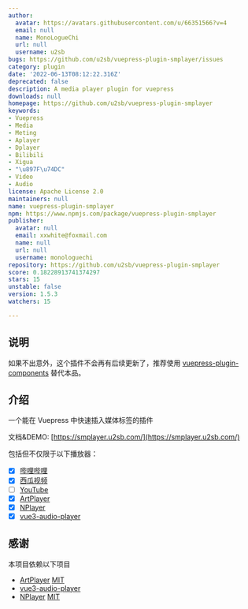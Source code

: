 ```yaml
---
author:
  avatar: https://avatars.githubusercontent.com/u/66351566?v=4
  email: null
  name: MonoLogueChi
  url: null
  username: u2sb
bugs: https://github.com/u2sb/vuepress-plugin-smplayer/issues
category: plugin
date: '2022-06-13T08:12:22.316Z'
deprecated: false
description: A media player plugin for vuepress
downloads: null
homepage: https://github.com/u2sb/vuepress-plugin-smplayer
keywords:
- Vuepress
- Media
- Meting
- Aplayer
- Dplayer
- Bilibili
- Xigua
- "\u897F\u74DC"
- Video
- Audio
license: Apache License 2.0
maintainers: null
name: vuepress-plugin-smplayer
npm: https://www.npmjs.com/package/vuepress-plugin-smplayer
publisher:
  avatar: null
  email: xxwhite@foxmail.com
  name: null
  url: null
  username: monologuechi
repository: https://github.com/u2sb/vuepress-plugin-smplayer
score: 0.18228913741374297
stars: 15
unstable: false
version: 1.5.3
watchers: 15

---
```


## 说明

如果不出意外，这个插件不会再有后续更新了，推荐使用 [vuepress-plugin-components](https://plugin-components.vuejs.press/) 替代本品。

## 介绍

一个能在 Vuepress 中快速插入媒体标签的插件

文档&DEMO: [https://smplayer.u2sb.com/](https://smplayer.u2sb.com/)

包括但不仅限于以下播放器：

- [x] [哔哩哔哩](https://www.bilibili.com/)
- [x] [西瓜视频](https://www.ixigua.com/)
- [ ] [YouTube]()
- [x] [ArtPlayer](https://github.com/zhw2590582/ArtPlayer)
- [x] [NPlayer](https://github.com/oyuyue/nplayer)
- [x] [vue3-audio-player](https://github.com/RealCoolSnow/vue3-audio-player)

## 感谢

本项目依赖以下项目

- [ArtPlayer](https://github.com/zhw2590582/ArtPlayer) [MIT](https://github.com/zhw2590582/ArtPlayer/blob/6a866f88c337b87e12a16dcb2ae680c6992c2920/LICENSE)
- [vue3-audio-player](https://github.com/RealCoolSnow/vue3-audio-player)
- [NPlayer](https://github.com/oyuyue/nplayer) [MIT](https://github.com/oyuyue/nplayer/blob/cf234a77afb5402d2259765daf0aca30b5bfa18a/LICENCE)
